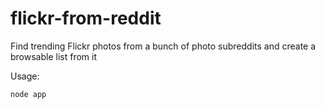 flickr-from-reddit
==================

Find trending Flickr photos from a bunch of photo subreddits and create a browsable list from it

Usage:

```node app```
